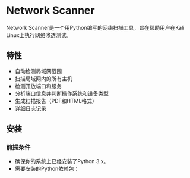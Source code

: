 
# Network Scanner

Network Scanner是一个用Python编写的网络扫描工具，旨在帮助用户在Kali Linux上执行网络渗透测试。

## 特性

- 自动检测局域网范围
- 扫描局域网内的所有主机
- 检测开放端口和服务
- 分析端口信息并判断操作系统和设备类型
- 生成扫描报告（PDF和HTML格式）
- 详细日志记录

## 安装

### 前提条件

- 确保你的系统上已经安装了Python 3.x。
- 需要安装的Python依赖包：

```sh

